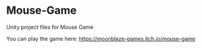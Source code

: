 # Mouse-Game
 Unity project files for Mouse Game
 
 You can play the game here: https://moonblaze-games.itch.io/mouse-game
